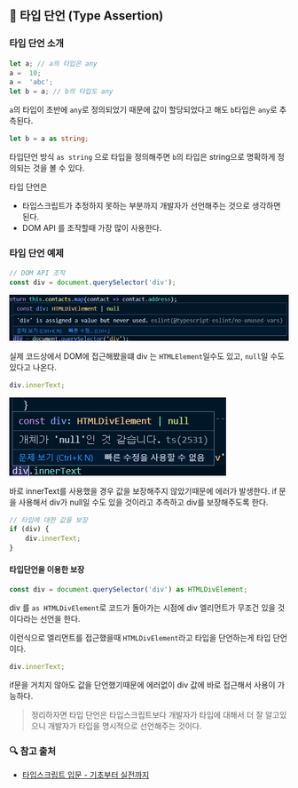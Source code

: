 ## 📖 타입 단언 (Type Assertion)
### 타입 단언 소개
```ts
let a; // a의 타입은 any
a =  10;
a =  'abc';
let b = a; // b의 타입도 any
```
`a`의 타입이 초반에 `any`로 정의되었기 때문에 값이 할당되었다고 해도 `b`타입은 `any`로 추측된다.  

```ts
let b = a as string;
```
타입단언 방식 `as string` 으로 타입을 정의해주면 `b`의 타입은 string으로 명확하게 정의되는 것을 볼 수 있다.

타입 단언은 
- 타입스크립트가 추정하지 못하는 부분까지 개발자가 선언해주는 것으로 생각하면 된다.
-  DOM API 를 조작할때 가장 많이 사용한다.


### 타입 단언 예제
```ts
// DOM API 조작
const div = document.querySelector('div');
```

<img src="./images/typeAssertion01.png">

실제 코드상에서 DOM에 접근해봤을떄 div 는 `HTMLElement`일수도 있고, `null`일 수도 있다고 나온다. 

```ts
div.innerText;
```

<img src="./images/typeAssertion02.png">

바로 innerText를 사용했을 경우 값을 보장해주지 않았기때문에 에러가 발생한다. if 문을 사용해서 div가 null일 수도 있을 것이라고 추측하고 div를 보장해주도록 한다.

```ts
// 타입에 대한 값을 보장
if (div) {
	div.innerText; 
}
```
 
 #### 타입단언을 이용한 보장

```ts
const div = document.querySelector('div') as HTMLDivElement;
```
div 를 `as HTMLDivElement`로 코드가 돌아가는 시점에 div 엘리먼트가 무조건 있을 것이다라는 선언을 한다.

이런식으로 엘리먼트를 접근했을때 `HTMLDivElement`라고 타입을 단언하는게 타입 단언이다.

  
```js
div.innerText; 
```
if문을 거치지 않아도 값을 단언했기때문에 에러없이 div 값에 바로 접근해서 사용이 가능하다.

> 정리하자면 타입 단언은 타입스크립트보다 개발자가 타입에 대해서 더 잘 알고있으니 개발자가 타입을 명시적으로 선언해주는 것이다.

### 🔍 참고 출처
- [타입스크립트 입문 - 기초부터 실전까지](https://www.inflearn.com/course/%ED%83%80%EC%9E%85%EC%8A%A4%ED%81%AC%EB%A6%BD%ED%8A%B8-%EC%9E%85%EB%AC%B8/dashboard)
